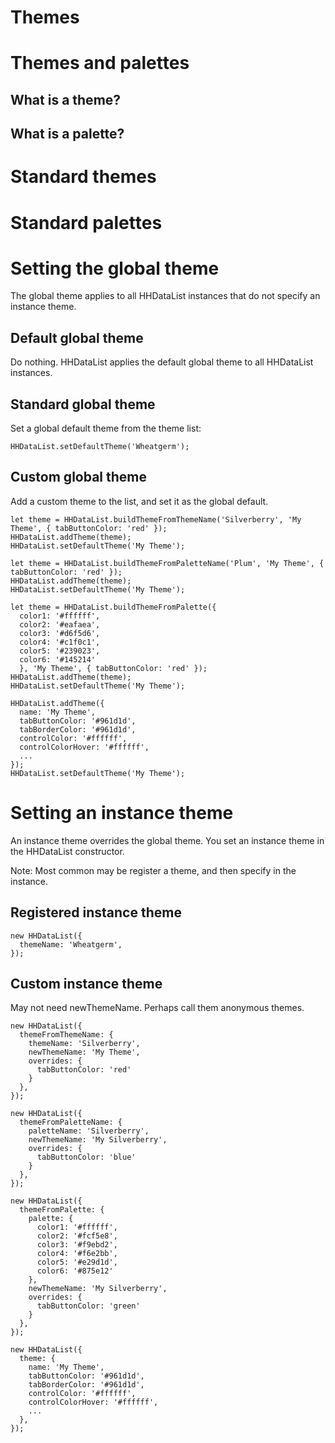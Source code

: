 # Themes

# Themes and palettes

## What is a theme?

## What is a palette?

# Standard themes

# Standard palettes

# Setting the global theme

The global theme applies to all HHDataList instances that do not specify an instance theme.

## Default global theme

Do nothing. HHDataList applies the default global theme to all HHDataList instances.

## Standard global theme

Set a global default theme from the theme list:

``` nonum
HHDataList.setDefaultTheme('Wheatgerm');
```

## Custom global theme

Add a custom theme to the list, and set it as the global default.

``` nonum
let theme = HHDataList.buildThemeFromThemeName('Silverberry', 'My Theme', { tabButtonColor: 'red' });
HHDataList.addTheme(theme);
HHDataList.setDefaultTheme('My Theme');
```

``` nonum
let theme = HHDataList.buildThemeFromPaletteName('Plum', 'My Theme', { tabButtonColor: 'red' });
HHDataList.addTheme(theme);
HHDataList.setDefaultTheme('My Theme');
```

``` nonum
let theme = HHDataList.buildThemeFromPalette({
  color1: '#ffffff',
  color2: '#eafaea',
  color3: '#d6f5d6',
  color4: '#c1f0c1',
  color5: '#239023',
  color6: '#145214'
  }, 'My Theme', { tabButtonColor: 'red' });
HHDataList.addTheme(theme);
HHDataList.setDefaultTheme('My Theme');
```

``` nonum
HHDataList.addTheme({
  name: 'My Theme',
  tabButtonColor: '#961d1d',
  tabBorderColor: '#961d1d',
  controlColor: '#ffffff',
  controlColorHover: '#ffffff',
  ...
});
HHDataList.setDefaultTheme('My Theme');
```

# Setting an instance theme

An instance theme overrides the global theme. You set an instance theme in the HHDataList constructor.

Note: Most common may be register a theme, and then specify in the instance.

## Registered instance theme

``` nonum
new HHDataList({
  themeName: 'Wheatgerm',
});
```

## Custom instance theme

May not need newThemeName. Perhaps call them anonymous themes.

``` nonum
new HHDataList({
  themeFromThemeName: {
    themeName: 'Silverberry',
    newThemeName: 'My Theme',
    overrides: {
      tabButtonColor: 'red'
    }
  },
});
```

``` nonum
new HHDataList({
  themeFromPaletteName: {
    paletteName: 'Silverberry',
    newThemeName: 'My Silverberry',
    overrides: {
      tabButtonColor: 'blue'
    }
  },
});
```

``` nonum
new HHDataList({
  themeFromPalette: {
    palette: {
      color1: '#ffffff',
      color2: '#fcf5e8',
      color3: '#f9ebd2',
      color4: '#f6e2bb',
      color5: '#e29d1d',
      color6: '#875e12'
    },
    newThemeName: 'My Silverberry',
    overrides: {
      tabButtonColor: 'green'
    }
  },
});
```

``` nonum
new HHDataList({
  theme: {
    name: 'My Theme',
    tabButtonColor: '#961d1d',
    tabBorderColor: '#961d1d',
    controlColor: '#ffffff',
    controlColorHover: '#ffffff',
    ...
  },
});
```
